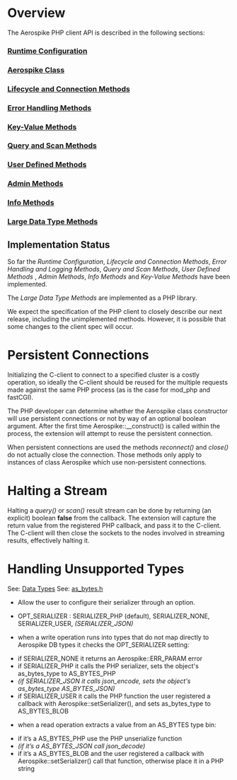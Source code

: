 
# Overview

The Aerospike PHP client API is described in the following sections:

### [Runtime Configuration](aerospike_config.md)
### [Aerospike Class](aerospike.md)
### [Lifecycle and Connection Methods](apiref_connection.md)
### [Error Handling Methods](apiref_error.md)
### [Key-Value Methods](apiref_kv.md)
### [Query and Scan Methods](apiref_streams.md)
### [User Defined Methods](apiref_udf.md)
### [Admin Methods](apiref_admin.md)
### [Info Methods](apiref_info.md)
### [Large Data Type Methods](aerospike_ldt.md)

## Implementation Status
So far the *Runtime Configuration*, *Lifecycle and Connection Methods*, *Error*
*Handling and Logging Methods*, *Query and Scan Methods*, *User Defined Methods*
, *Admin Methods*, *Info Methods* and *Key-Value Methods* have been implemented.

The *Large Data Type Methods* are implemented as a PHP library.

We expect the specification of the PHP client to closely describe our next
release, including the unimplemented methods.  However, it is possible that
some changes to the client spec will occur.

# Persistent Connections

Initializing the C-client to connect to a specified cluster is a costly operation, so ideally the C-client should be reused for the multiple requests made against the same PHP process (as is the case for mod_php and fastCGI).

The PHP developer can determine whether the Aerospike class constructor will use persistent connections or not by way of an optional boolean argument.  After the first time Aerospike::__construct() is called within the process, the extension will attempt to reuse the persistent connection.

When persistent connections are used the methods _reconnect()_ and _close()_ do not actually close the connection.  Those methods only apply to instances of class Aerospike which use non-persistent connections.

# Halting a Stream

Halting a _query()_ or _scan()_ result stream can be done by returning (an explicit) boolean **false** from the callback.  The extension will capture the return value from the registered PHP callback, and pass it to the C-client.  The C-client will then close the sockets to the nodes involved in streaming results, effectively halting it.

# Handling Unsupported Types

See: [Data Types](http://www.aerospike.com/docs/guide/data-types.html)
See: [as_bytes.h](https://github.com/aerospike/aerospike-common/blob/master/src/include/aerospike/as_bytes.h)
* Allow the user to configure their serializer through an option.
 - OPT\_SERIALIZER : SERIALIZER\_PHP (default), SERIALIZER\_NONE, SERIALIZER\_USER, *(SERIALIZER\_JSON)*
* when a write operation runs into types that do not map directly to Aerospike DB types it checks the OPT\_SERIALIZER setting:
 - if SERIALIZER\_NONE it returns an Aerospike::ERR\_PARAM error
 - if SERIALIZER\_PHP it calls the PHP serializer, sets the object's as\_bytes\_type to AS\_BYTES_PHP
 - *(if SERIALIZER\_JSON it calls json\_encode, sets the object's as\_bytes\_type AS\_BYTES_JSON)*
 - if SERIALIZER\_USER it calls the PHP function the user registered a callback with Aerospike::setSerializer(), and sets as\_bytes\_type to AS\_BYTES\_BLOB
* when a read operation extracts a value from an AS\_BYTES type bin:
 - if it’s a AS\_BYTES\_PHP use the PHP unserialize function
 - *(if it’s a AS\_BYTES\_JSON call json_decode)*
 - if it’s a AS\_BYTES\_BLOB and the user registered a callback with Aerospike::setSerializer() call that function, otherwise place it in a PHP string

